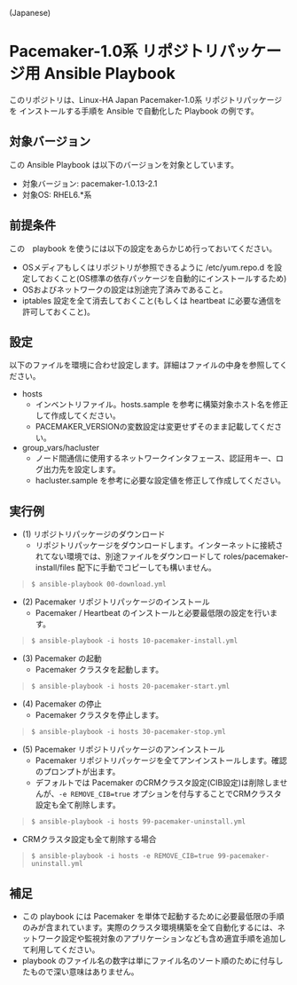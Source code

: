 (Japanese)

# Pacemaker-1.0系 リポジトリパッケージ用 Ansible Playbook

このリポジトリは、Linux-HA Japan Pacemaker-1.0系 リポジトリパッケージを
インストールする手順を Ansible で自動化した Playbook の例です。

## 対象バージョン

この Ansible Playbook は以下のバージョンを対象としています。

* 対象バージョン: pacemaker-1.0.13-2.1
* 対象OS: RHEL6.*系

## 前提条件

この　playbook を使うには以下の設定をあらかじめ行っておいてください。

* OSメディアもしくはリポジトリが参照できるように /etc/yum.repo.d を設定しておくこと(OS標準の依存パッケージを自動的にインストールするため)
* OSおよびネットワークの設定は別途完了済みであること。
* iptables 設定を全て消去しておくこと(もしくは heartbeat に必要な通信を許可しておくこと)。

## 設定

以下のファイルを環境に合わせ設定します。詳細はファイルの中身を参照してください。

* hosts
  * インベントリファイル。hosts.sample を参考に構築対象ホスト名を修正して作成してください。
  * PACEMAKER_VERSIONの変数設定は変更せずそのまま記載してください。
* group_vars/hacluster
  * ノード間通信に使用するネットワークインタフェース、認証用キー、ログ出力先を設定します。
  * hacluster.sample を参考に必要な設定値を修正して作成してください。

## 実行例

* (1) リポジトリパッケージのダウンロード
  * リポジトリパッケージをダウンロードします。インターネットに接続されてない環境では、別途ファイルをダウンロードして roles/pacemaker-install/files 配下に手動でコピーしても構いません。

>     $ ansible-playbook 00-download.yml

* (2) Pacemaker リポジトリパッケージのインストール
  * Pacemaker / Heartbeat のインストールと必要最低限の設定を行います。

>     $ ansible-playbook -i hosts 10-pacemaker-install.yml 

* (3) Pacemaker の起動
  * Pacemaker クラスタを起動します。

>     $ ansible-playbook -i hosts 20-pacemaker-start.yml 

* (4) Pacemaker の停止
  * Pacemaker クラスタを停止します。

>     $ ansible-playbook -i hosts 30-pacemaker-stop.yml 

* (5) Pacemaker リポジトリパッケージのアンインストール
  * Pacemaker リポジトリパッケージを全てアンインストールします。確認のプロンプトが出ます。
  * デフォルトでは Pacemaker のCRMクラスタ設定(CIB設定)は削除しませんが、`-e REMOVE_CIB=true` オプションを付与することでCRMクラスタ設定も全て削除します。

>     $ ansible-playbook -i hosts 99-pacemaker-uninstall.yml 

  * CRMクラスタ設定も全て削除する場合

>     $ ansible-playbook -i hosts -e REMOVE_CIB=true 99-pacemaker-uninstall.yml


## 補足

* この playbook には Pacemaker を単体で起動するために必要最低限の手順のみが含まれています。実際のクラスタ環境構築を全て自動化するには、ネットワーク設定や監視対象のアプリケーションなども含め適宜手順を追加して利用してください。
* playbook のファイル名の数字は単にファイル名のソート順のために付与したもので深い意味はありません。
